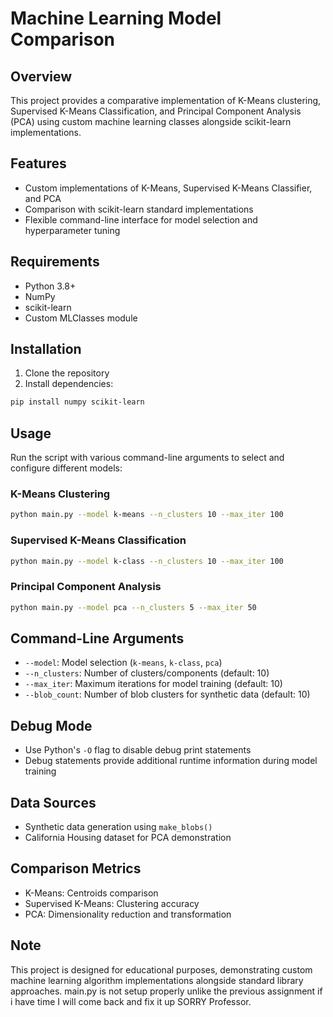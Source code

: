 # Machine Learning Model Comparison

## Overview

This project provides a comparative implementation of K-Means clustering, Supervised K-Means Classification, and Principal Component Analysis (PCA) using custom machine learning classes alongside scikit-learn implementations.

## Features

- Custom implementations of K-Means, Supervised K-Means Classifier, and PCA
- Comparison with scikit-learn standard implementations
- Flexible command-line interface for model selection and hyperparameter tuning

## Requirements

- Python 3.8+
- NumPy
- scikit-learn
- Custom MLClasses module

## Installation

1. Clone the repository
2. Install dependencies:

```bash
pip install numpy scikit-learn
```

## Usage

Run the script with various command-line arguments to select and configure different models:

### K-Means Clustering

```bash
python main.py --model k-means --n_clusters 10 --max_iter 100
```

### Supervised K-Means Classification

```bash
python main.py --model k-class --n_clusters 10 --max_iter 100
```

### Principal Component Analysis

```bash
python main.py --model pca --n_clusters 5 --max_iter 50
```

## Command-Line Arguments

- `--model`: Model selection (`k-means`, `k-class`, `pca`)
- `--n_clusters`: Number of clusters/components (default: 10)
- `--max_iter`: Maximum iterations for model training (default: 10)
- `--blob_count`: Number of blob clusters for synthetic data (default: 10)

## Debug Mode

- Use Python's `-O` flag to disable debug print statements
- Debug statements provide additional runtime information during model training

## Data Sources

- Synthetic data generation using `make_blobs()`
- California Housing dataset for PCA demonstration

## Comparison Metrics

- K-Means: Centroids comparison
- Supervised K-Means: Clustering accuracy
- PCA: Dimensionality reduction and transformation

## Note

This project is designed for educational purposes, demonstrating custom machine learning algorithm implementations alongside standard library approaches.
main.py is not setup properly unlike the previous assignment if i have time I will come back and fix it up SORRY Professor.
